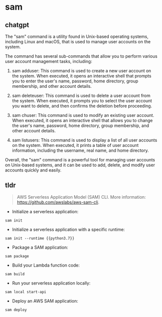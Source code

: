 # sam 
## chatgpt 
The "sam" command is a utility found in Unix-based operating systems, including Linux and macOS, that is used to manage user accounts on the system. 

The command has several sub-commands that allow you to perform various user account management tasks, including:

1. sam adduser: This command is used to create a new user account on the system. When executed, it opens an interactive shell that prompts you to enter the user's name, password, home directory, group membership, and other account details.

2. sam deleteuser: This command is used to delete a user account from the system. When executed, it prompts you to select the user account you want to delete, and then confirms the deletion before proceeding.

3. sam chuser: This command is used to modify an existing user account. When executed, it opens an interactive shell that allows you to change the user's name, password, home directory, group membership, and other account details.

4. sam listusers: This command is used to display a list of all user accounts on the system. When executed, it prints a table of user account information, including the username, real name, and home directory.

Overall, the "sam" command is a powerful tool for managing user accounts on Unix-based systems, and it can be used to add, delete, and modify user accounts quickly and easily. 

## tldr 
 
> AWS Serverless Application Model (SAM) CLI.
> More information: <https://github.com/awslabs/aws-sam-cli>.

- Initialize a serverless application:

`sam init`

- Initialize a serverless application with a specific runtime:

`sam init --runtime {{python3.7}}`

- Package a SAM application:

`sam package`

- Build your Lambda function code:

`sam build`

- Run your serverless application locally:

`sam local start-api`

- Deploy an AWS SAM application:

`sam deploy`
